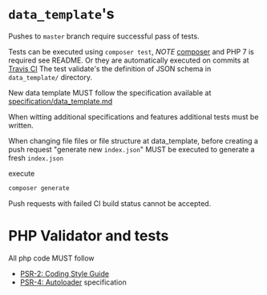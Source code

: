 # `data_template`'s
Pushes to `master` branch require successful pass of tests.

Tests can be executed using `composer test`, *NOTE* [composer](https://getcomposer.org/) and PHP 7 is required see README.
Or they are automatically executed on commits at [Travis CI](https://travis-ci.org/phramework/schema-data_template)
The test validate's the definition of JSON schema in `data_template/` directory.

New data template MUST follow the specification available at [specification/data_template.md](https://github.com/phramework/schema-data_template/blob/master/specification/data_template.md)

When witting additional specifications and features additional tests must be written.

When changing file files or file structure at data_template, before creating a push request
"generate new `index.json`" MUST be executed to generate a fresh `index.json`

execute
```bash
composer generate
```

Push requests with failed CI build status cannot be accepted.

# PHP Validator and tests
All php code MUST follow
- [PSR-2: Coding Style Guide](http://www.php-fig.org/psr/psr-2/) 
- [PSR-4: Autoloader](http://www.php-fig.org/psr/psr-4/) specification